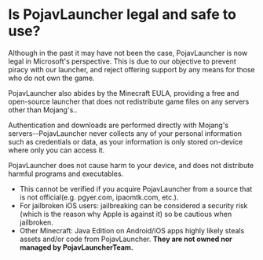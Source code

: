 # Is PojavLauncher legal and safe to use?

Although in the past it may have not been the case, PojavLauncher is now legal in Microsoft's perspective. This is due to our objective to prevent piracy with our launcher, and reject offering support by any means for those who do not own the game.

PojavLauncher also abides by the Minecraft EULA, providing a free and open-source launcher that does not redistribute game files on any servers other than Mojang's.. 

Authentication and downloads are performed directly with Mojang's servers--PojavLauncher never collects any of your personal information such as credentials or data, as your information is only stored on-device where only you can access it. 

PojavLauncher does not cause harm to your device, and does not distribute harmful programs and executables.
* This cannot be verified if you acquire PojavLauncher from a source that is not official(e.g. pgyer.com, ipaomtk.com, etc.).
* For jailbroken iOS users: jailbreaking can be considered a security risk (which is the reason why Apple is against it) so be cautious when jailbroken.
* Other Minecraft: Java Edition on Android/iOS apps highly likely steals assets and/or code from PojavLauncher. **They are not owned nor managed by PojavLauncherTeam.**
